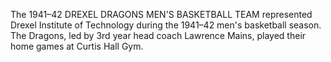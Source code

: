 The 1941–42 DREXEL DRAGONS MEN'S BASKETBALL TEAM represented Drexel Institute of Technology during the 1941–42 men's basketball season. The Dragons, led by 3rd year head coach Lawrence Mains, played their home games at Curtis Hall Gym.
